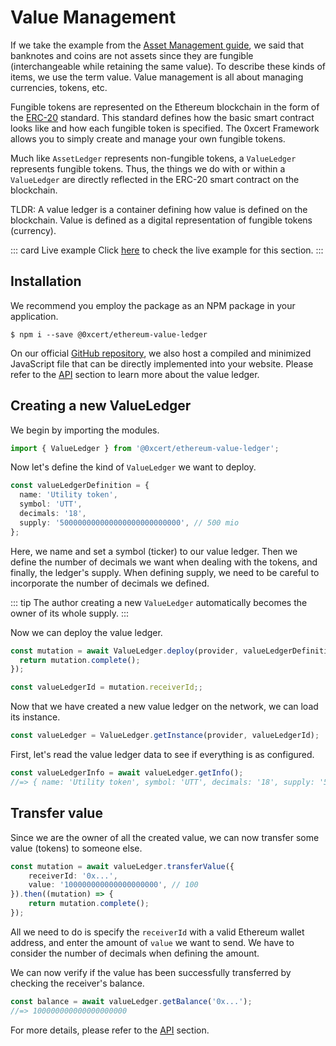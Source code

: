 # Value Management

If we take the example from the [Asset Management guide](), we said that banknotes and coins are not assets since they are fungible (interchangeable while retaining the same value). To describe these kinds of items, we use the term value. Value management is all about managing currencies, tokens, etc.

Fungible tokens are represented on the Ethereum blockchain in the form of the [ERC-20](https://eips.ethereum.org/EIPS/eip-20) standard. This standard defines how the basic smart contract looks like and how each fungible token is specified. The 0xcert Framework allows you to simply create and manage your own fungible tokens.

Much like `AssetLedger` represents non-fungible tokens, a `ValueLedger` represents fungible tokens. Thus, the things we do with or within a `ValueLedger` are directly reflected in the ERC-20 smart contract on the blockchain.

TLDR: A value ledger is a container defining how value is defined on the blockchain. Value is defined as a digital representation of fungible tokens (currency).

::: card Live example
Click [here](https://codesandbox.io/s/github/0xcert/example-value-management?module=%2FREADME.md) to check the live example for this section.
:::

## Installation

We recommend you employ the package as an NPM package in your application.

```ell
$ npm i --save @0xcert/ethereum-value-ledger
```

On our official [GitHub repository](https://github.com/0xcert/framework), we also host a compiled and minimized JavaScript file that can be directly implemented into your website. Please refer to the [API](/api/core.html) section to learn more about the value ledger.

## Creating a new ValueLedger

We begin by importing the modules.

```ts
import { ValueLedger } from '@0xcert/ethereum-value-ledger';
```

Now let's define the kind of `ValueLedger` we want to deploy.

```ts
const valueLedgerDefinition = {
  name: 'Utility token',
  symbol: 'UTT',
  decimals: '18',
  supply: '500000000000000000000000000', // 500 mio
};
```

Here, we name and set a symbol (ticker) to our value ledger. Then we define the number of decimals we want when dealing with the tokens, and finally, the ledger's supply. When defining supply, we need to be careful to incorporate the number of decimals we defined.

::: tip
The author creating a new `ValueLedger` automatically becomes the owner of its whole supply.
:::

Now we can deploy the value ledger.

```ts
const mutation = await ValueLedger.deploy(provider, valueLedgerDefinition).then((mutation) => {
  return mutation.complete();
});

const valueLedgerId = mutation.receiverId;;
```

Now that we have created a new value ledger on the network, we can load its instance.

```ts
const valueLedger = ValueLedger.getInstance(provider, valueLedgerId);
```

First, let's read the value ledger data to see if everything is as configured.

```ts
const valueLedgerInfo = await valueLedger.getInfo();
//=> { name: 'Utility token', symbol: 'UTT', decimals: '18', supply: '500000000000000000000000000' }
```

## Transfer value

Since we are the owner of all the created value, we can now transfer some value (tokens) to someone else.

```ts
const mutation = await valueLedger.transferValue({
    receiverId: '0x...',
    value: '100000000000000000000', // 100
}).then((mutation) => {
    return mutation.complete();
});
```

All we need to do is specify the `receiverId` with a valid Ethereum wallet address, and enter the amount of `value` we want to send. We have to consider the number of decimals when defining the amount.

We can now verify if the value has been successfully transferred by checking the receiver's balance.

```ts
const balance = await valueLedger.getBalance('0x...');
//=> 100000000000000000000
```

For more details, please refer to the [API](/api/core.html) section.
